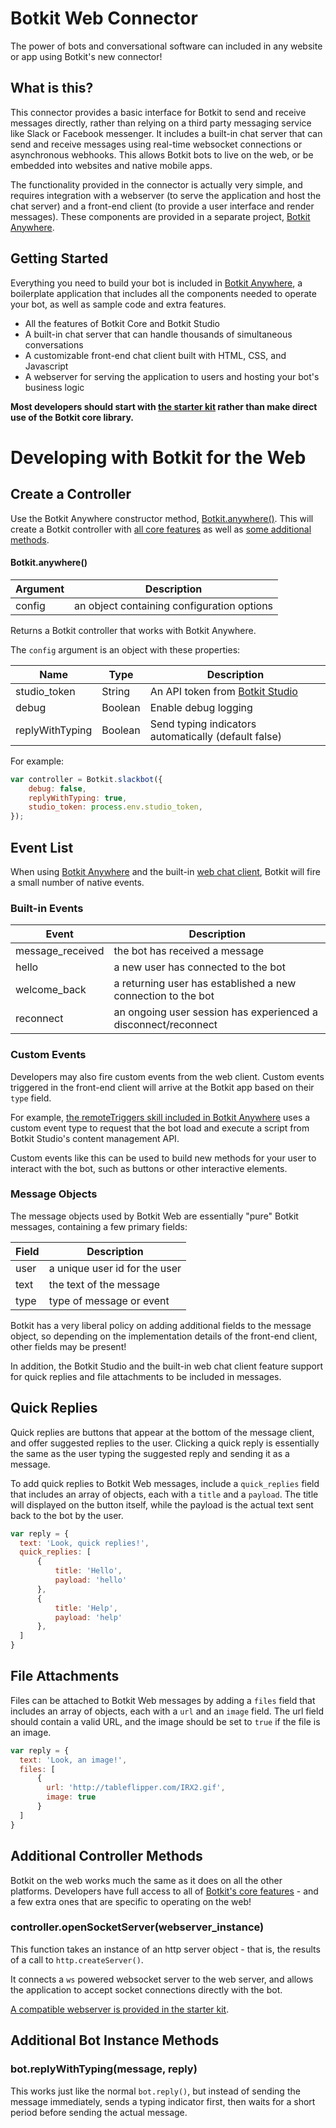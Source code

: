 # Botkit Web Connector

The power of bots and conversational software can included in any website or app using Botkit's new connector!

## What is this?

This connector provides a basic interface for Botkit to send and receive messages directly, rather than relying on a third party messaging service like Slack or Facebook messenger.
It includes a built-in chat server that can send and receive messages using real-time websocket connections or asynchronous webhooks.
This allows Botkit bots to live on the web, or be embedded into websites and native mobile apps.

The functionality provided in the connector is actually very simple, and requires integration with a webserver (to serve the application and host the chat server) and a front-end client (to provide a user interface and render messages). These components are provided in a separate project, [Botkit Anywhere](https://github.com/howdyai/botkit-starter-web).

## Getting Started

Everything you need to build your bot is included in [Botkit Anywhere](https://github.com/howdyai/botkit-starter-web),
a boilerplate application that includes all the components needed to operate your bot, as well as sample code and extra features.

* All the features of Botkit Core and Botkit Studio
* A built-in chat server that can handle thousands of simultaneous conversations
* A customizable front-end chat client built with HTML, CSS, and Javascript
* A webserver for serving the application to users and hosting your bot's business logic

**Most developers should start with [the starter kit](https://github.com/howdyai/botkit-starter-web) rather than make direct use of the Botkit core library.**

# Developing with Botkit for the Web

## Create a Controller

Use the Botkit Anywhere constructor method, [Botkit.anywhere()](#botkit-anywhere).
This will create a Botkit controller with [all core features](core.md#botkit-controller-object) as well as [some additional methods](#additional-controller-methods).

#### Botkit.anywhere()
| Argument | Description
|--- |---
| config | an object containing configuration options

Returns a Botkit controller that works with Botkit Anywhere.

The `config` argument is an object with these properties:

| Name | Type | Description
|--- |--- |---
| studio_token | String | An API token from [Botkit Studio](#readme-studio.md)
| debug | Boolean | Enable debug logging
| replyWithTyping | Boolean | Send typing indicators automatically (default false)

For example:

```javascript
var controller = Botkit.slackbot({
    debug: false,
    replyWithTyping: true,
    studio_token: process.env.studio_token,
});
```

## Event List

When using [Botkit Anywhere](https://github.com/howdyai/botkit-starter-web) and the built-in [web chat client](https://github.com/howdyai/botkit-starter-web/blob/master/docs/botkit_web_client.md), Botkit will fire a small number of native events.

### Built-in Events

| Event | Description
|-- |--
| message_received | the bot has received a message
| hello | a new user has connected to the bot
| welcome_back | a returning user has established a new connection to the bot
| reconnect | an ongoing user session has experienced a disconnect/reconnect

### Custom Events

Developers may also fire custom events from the web client. Custom events triggered in the front-end client will arrive at the Botkit app based on their `type` field.

For example, [the remoteTriggers skill included in Botkit Anywhere](https://github.com/howdyai/botkit-starter-web/blob/master/skills/remoteTriggers.js) uses a custom event type to request that the bot load and execute a script from Botkit Studio's content management API.

Custom events like this can be used to build new methods for your user to interact with the bot, such as buttons or other interactive elements.

### Message Objects

The message objects used by Botkit Web are essentially "pure" Botkit messages, containing a few primary fields:

| Field | Description
|-- |--
| user | a unique user id for the user
| text | the text of the message
| type | type of message or event

Botkit has a very liberal policy on adding additional fields to the message object, so depending on the implementation details of the front-end client, other fields may be present!

In addition, the Botkit Studio and the built-in web chat client feature support for quick replies and file attachments to be included in messages.

## Quick Replies

Quick replies are buttons that appear at the bottom of the message client, and offer suggested replies to the user.  Clicking a quick reply is essentially the same as the user typing the suggested reply and sending it as a message.

To add quick replies to Botkit Web messages, include a `quick_replies` field that includes an array of objects, each with a `title` and a `payload`. The title will displayed on the button itself, while the payload is the actual text sent back to the bot by the user.

```js
var reply = {
  text: 'Look, quick replies!',
  quick_replies: [
      {
          title: 'Hello',
          payload: 'hello'
      },
      {
          title: 'Help',
          payload: 'help'
      },
  ]
}
```


## File Attachments

Files can be attached to Botkit Web messages by adding a `files` field that includes an array of objects, each with a `url` and an `image` field. The url field should contain a valid URL, and the image should be set to `true` if the file is an image.

```js
var reply = {
  text: 'Look, an image!',
  files: [
      {
        url: 'http://tableflipper.com/IRX2.gif',
        image: true
      }
  ]
}
```

## Additional Controller Methods

Botkit on the web works much the same as it does on all the other platforms. Developers have full access to all of [Botkit's core features](core.md) -
and a few extra ones that are specific to operating on the web!

### controller.openSocketServer(webserver_instance)

This function takes an instance of an http server object - that is, the results of a call to `http.createServer()`.

It connects a `ws` powered websocket server to the web server, and allows the application to accept socket connections directly with the bot.

[A compatible webserver is provided in the starter kit](https://github.com/howdyai/botkit-starter-web/blob/master/components/express_webserver.js).

## Additional Bot Instance Methods

### bot.replyWithTyping(message, reply)

This works just like the normal `bot.reply()`, but instead of sending the message immediately, sends a typing indicator first, then waits for a short period before sending the actual message.
